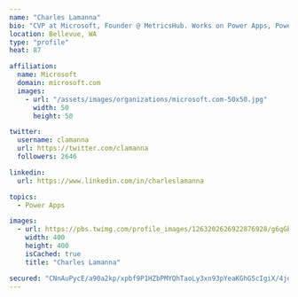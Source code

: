 ```yaml
---
name: "Charles Lamanna"
bio: "CVP at Microsoft, Founder @ MetricsHub. Works on Power Apps, Power Automate, Power Virtual Agent, Common Data Service and Dynamics 365."
location: Bellevue, WA
type: "profile"
heat: 87

affiliation:
  name: Microsoft
  domain: microsoft.com
  images:
    - url: "/assets/images/organizations/microsoft.com-50x50.jpg"
      width: 50
      height: 50

twitter:
  username: clamanna
  url: https://twitter.com/clamanna
  followers: 2646

linkedin:
  url: https://www.linkedin.com/in/charleslamanna

topics:
  - Power Apps

images:
  - url: https://pbs.twimg.com/profile_images/1263202626922876928/g6qGbHZ-_400x400.jpg
    width: 400
    height: 400
    isCached: true
    title: "Charles Lamanna"

secured: "CNnAuPycE/a90a2kp/xpbf9P1HZbPMYQhTaoLy3xn93pYeaKGhGScIgiX/4joutDf1iAwnjcJEqEK02cmnNTnSHSYcMzpOyPlkqpPkl1qMWeoXjB1bIIC8WIA1u3ap8lhl10tDcAoM3CWBNyo0W1CV9gZIIJ8OL0ns6M8Bow3yOoR0lRSAFMgA38jLz9KupiK2tVB3GFHtzhH4CP/hUWgyAy4e0W9dSFmVUavmi3t6LhbOPsyPKpzdwE0HHE/LNyj/VGGKFMsNqsEWSHt+lolzPwjL7LsUhDWH27G2cB2axu9WBjIKzVabEJDDvHqE1BYgFzjx4hhzNYXKTjeZUZUEIK1JQe2V8xNyxtu/hCoYWRLG2o8ZCqHcfinXpOE/Y+4+IJbbbbPrpSH7wE0QhqXFoi0ni5Df3N+CNmCqGFxvY=;ICWbu6cOvQIoVn/XtEqkSg=="
---
```



